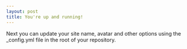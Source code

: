 ```yaml
---
layout: post
title: You're up and running!
---
```


Next you can update your site name, avatar and other options using the _config.yml file in the root of your repository.


